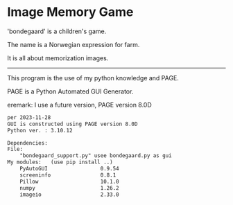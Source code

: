 # Image Memory Game

'bondegaard' is a children's game.

The name is a Norwegian expression for farm. 

It is all about memorization images.

---

This program is the use of my python knowledge and PAGE.

PAGE is a Python Automated GUI Generator.

eremark: I use a future version, PAGE version 8.0D

```tex
per 2023-11-28
GUI is constructed using PAGE version 8.0D
Python ver. : 3.10.12

Dependencies:
File: 
    "bondegaard_support.py" usee bondegaard.py as gui
My modules:   (use pip install ..)
    PyAutoGUI                 0.9.54
    screeninfo                0.8.1
    Pillow                    10.1.0
    numpy                     1.26.2
    imageio                   2.33.0
```
